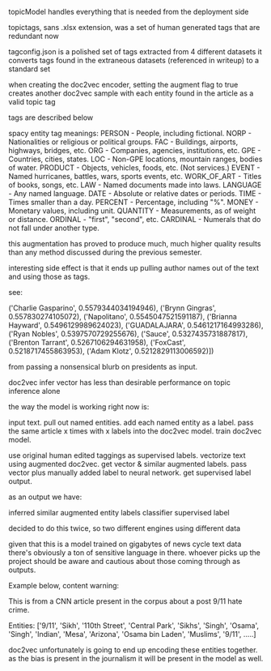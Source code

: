 topicModel handles everything that is needed from the deployment side

topictags, sans .xlsx extension, was a set of human generated tags that are redundant now

tagconfig.json is a polished set of tags extracted from 4 different datasets
it converts tags found in the extraneous datasets (referenced in writeup) to a standard set

when creating the doc2vec encoder, setting the augment flag to true creates another doc2vec sample with each entity found in the article as a valid topic tag

tags are described below

spacy entity tag meanings:
PERSON - People, including fictional.
NORP - Nationalities or religious or political groups.
FAC - Buildings, airports, highways, bridges, etc.
ORG - Companies, agencies, institutions, etc.
GPE - Countries, cities, states.
LOC - Non-GPE locations, mountain ranges, bodies of water.
PRODUCT - Objects, vehicles, foods, etc. (Not services.)
EVENT - Named hurricanes, battles, wars, sports events, etc.
WORK_OF_ART - Titles of books, songs, etc.
LAW - Named documents made into laws.
LANGUAGE - Any named language.
DATE - Absolute or relative dates or periods.
TIME - Times smaller than a day.
PERCENT - Percentage, including "%".
MONEY - Monetary values, including unit.
QUANTITY - Measurements, as of weight or distance.
ORDINAL - "first", "second", etc.
CARDINAL - Numerals that do not fall under another type.

this augmentation has proved to produce much, much higher quality results than any method discussed during the previous semester.  

interesting side effect is that it ends up pulling author names out of the text and using those as tags. 

see:

('Charlie Gasparino', 0.5579344034194946), 
('Brynn Gingras', 0.557830274105072), 
('Napolitano', 0.5545047521591187), 
('Brianna Hayward', 0.5496129989624023), 
('GUADALAJARA', 0.5461217164993286), 
('Ryan Nobles', 0.5397570729255676), 
('Sauce', 0.5327435731887817), 
('Brenton Tarrant', 0.5267106294631958), 
('FoxCast', 0.5218717455863953), 
('Adam Klotz', 0.5212829113006592)])

from passing a nonsensical blurb on presidents as input.


doc2vec infer vector has less than desirable performance on topic inference alone

the way the model is working right now is: 

input text. 
pull out named entities. 
add each named entity as a label. 
pass the same article x times with x labels into the doc2vec model.
train doc2vec model.

use original human edited taggings as supervised labels.
vectorize text using augmented doc2vec.
get vector & similar augmented labels.
pass vector plus manually added label to neural network.
get supervised label output.

as an output we have:

inferred similar augmented entity labels
classifier supervised label

decided to do this twice, so two different engines using different data

given that this is a model trained on gigabytes of news cycle text data 
there's obviously a ton of sensitive language in there. whoever picks up the project 
should be aware and cautious about those coming through as outputs. 

Example below, content warning: 

This is from a CNN article present in the corpus about a post 9/11 hate crime.
 
Entities:  ['9/11', 'Sikh', '110th Street', 'Central Park', 'Sikhs', 'Singh', 'Osama', 'Singh', 'Indian', 'Mesa', 'Arizona', 'Osama bin Laden', 'Muslims', '9/11', .....]

doc2vec unfortunately is going to end up encoding these entities together. 
as the bias is present in the journalism it will be present in the model as well.










